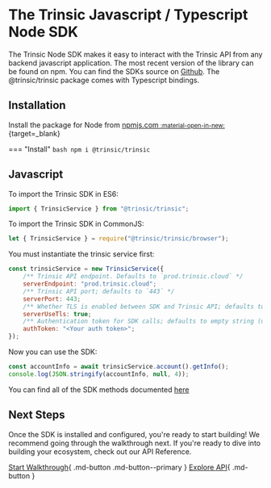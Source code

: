 # The Trinsic Javascript / Typescript Node SDK

The Trinsic Node SDK makes it easy to interact with the Trinsic API from any backend javascript application. The most recent version of the library can be found on npm. You can find the SDKs source on [Github](https://github.com/trinsic-id/sdk/tree/main/web). The @trinsic/trinsic package comes with Typescript bindings.
## Installation
Install the package for Node from [npmjs.com <small>:material-open-in-new:</small>](https://www.npmjs.com/package/@trinsic/trinsic){target=_blank}

=== "Install"
    ```bash
    npm i @trinsic/trinsic
    ```

## Javascript


To import the Trinsic SDK in ES6:
```js
import { TrinsicService } from "@trinsic/trinsic";
```

To import the Trinsic SDK in CommonJS:
```js
let { TrinsicService } = require("@trinsic/trinsic/browser");
```

You must instantiate the trinsic service first:
```js
const trinsicService = new TrinsicService({
    /** Trinsic API endpoint. Defaults to `prod.trinsic.cloud` */
    serverEndpoint: "prod.trinsic.cloud";
    /** Trinsic API port; defaults to `443` */
    serverPort: 443;
    /** Whether TLS is enabled between SDK and Trinsic API; defaults to `true` */
    serverUseTls: true;
    /** Authentication token for SDK calls; defaults to empty string (unauthenticated) */
    authToken: "<Your auth token>";
});
```

Now you can use the SDK:
```js
const accountInfo = await trinsicService.account().getInfo();
console.log(JSON.stringify(accountInfo, null, 4));
```

You can find all of the SDK methods documented [here](/reference/)


## Next Steps

Once the SDK is installed and configured, you're ready to start building! We recommend going through the walkthrough next. If you're ready to dive into building your ecosystem, check out our API Reference.

[Start Walkthrough](../walkthroughs/vaccination.md){ .md-button .md-button--primary } [Explore API](../reference/index.md){ .md-button }